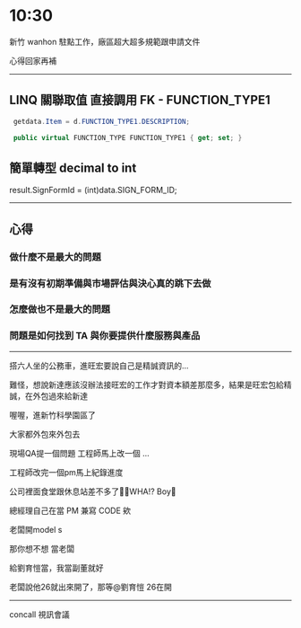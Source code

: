 # 10:30

新竹 wanhon 駐點工作，廠區超大超多規範跟申請文件

心得回家再補

---

## LINQ 關聯取值 直接調用 FK - FUNCTION_TYPE1

```c#
 getdata.Item = d.FUNCTION_TYPE1.DESCRIPTION;

 public virtual FUNCTION_TYPE FUNCTION_TYPE1 { get; set; }
 ```

## 簡單轉型 decimal to int

result.SignFormId = (int)data.SIGN_FORM_ID;

---

## 心得

### 做什麼不是最大的問題

### 是有沒有初期準備與市場評估與決心真的跳下去做

### 怎麼做也不是最大的問題

### 問題是如何找到 TA 與你要提供什麼服務與產品

---

搭六人坐的公務車，進旺宏要說自己是精誠資訊的...

難怪，想說新達應該沒辦法接旺宏的工作才對資本額差那麼多，結果是旺宏包給精誠，在外包過來給新達

喔喔，進新竹科學園區了

大家都外包來外包去

現場QA提一個問題 工程師馬上改一個 ...

工程師改完一個pm馬上紀錄進度

公司裡面食堂跟休息站差不多了􀜆􀄵WHA!? Boy􏿿

總經理自己在當 PM 兼寫 CODE 欸

老闆開model s

那你想不想 當老闆

給劉育愷當，我當副董就好

老闆說他26就出來開了，那等@劉育愷 26在開

---

concall  視訊會議

